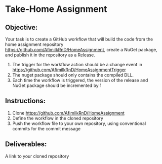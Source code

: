 # Take-Home Assignment
## Objective:
Your task is to create a GitHub workflow that will build the code from the home assignment repository https://github.com/AfimilkRnD/HomeAssignment, create a NuGet package, and publish it in the repository as a Release. 
1. The trigger for the workflow action should be a change event in https://github.com/AfimilkRnD/HomeAssignmentTrigger
2. The nuget package should only contains the compiled DLL.
3. Each time the workflow is triggered, the version of the release and NuGet package should be incremented by 1
## Instructions:
1.	Clone https://github.com/AfimilkRnD/HomeAssignment
2.	Define the workflow in the cloned repository
3.	Push the workflow file to your own repository, using conventional commits for the commit message
## Deliverables:
A link to your cloned repository

